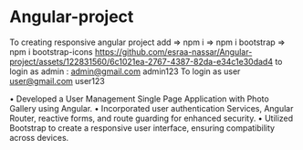 # Angular-project
To creating responsive angular project add =>  npm i  => npm i bootstrap => npm i bootstrap-icons
https://github.com/esraa-nassar/Angular-project/assets/122831560/6c1021ea-2767-4387-82da-e34c1e30dad4
to login as admin : 
admin@gmail.com
admin123
To login as user 
user@gmail.com
user123

•	Developed a User Management Single Page Application with Photo Gallery using Angular.
•	Incorporated user authentication Services, Angular Router, reactive forms, and route guarding for enhanced security.
•	Utilized Bootstrap to create a responsive user interface, ensuring compatibility across devices.
